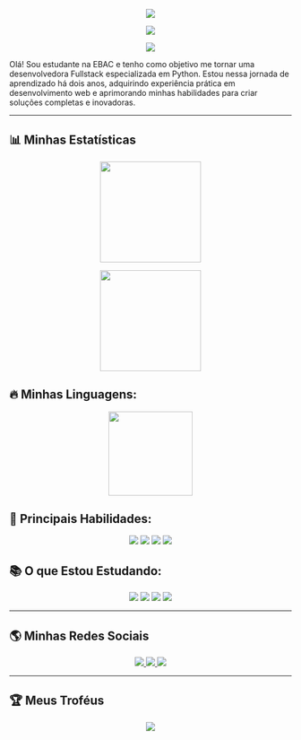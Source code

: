 <p align="center">
  <img src="https://readme-typing-svg.herokuapp.com?font=Fira+Code&size=35&duration=5000&pause=1000&color=FF00FF&center=true&vCenter=true&width=900&lines=Olá!+Eu+sou+a+Suellen+Santana!">
</p>

<p align="center">
  <img src="https://readme-typing-svg.herokuapp.com?font=Fira+Code&size=30&duration=5000&pause=1000&color=FF00FF&center=true&vCenter=true&width=1200&lines=🔭+Formada+em+Desenvolvimento+de+Sistemas+e+Gestão+de+TI">
</p>

<p align="center">
  <img src="https://readme-typing-svg.herokuapp.com?font=Fira+Code&size=30&duration=5000&pause=1000&color=FF00FF&center=true&vCenter=true&width=1200&lines=🔭+Futura+fullstack+Python">
</p>




Olá! Sou estudante na EBAC e tenho como objetivo me tornar uma desenvolvedora Fullstack especializada em Python. Estou nessa jornada de aprendizado há dois anos, adquirindo experiência prática em desenvolvimento web e aprimorando minhas habilidades para criar soluções completas e inovadoras.



---

## 📊 Minhas Estatísticas  

<p align="center">
  <img height="180em" src="https://github-readme-stats.vercel.app/api?username=SuellenSantana18&show_icons=true&theme=radical&include_all_commits=true&count_private=true"/>
</p>

<p align="center">
  <img height="180em" src="https://github-readme-streak-stats.herokuapp.com/?user=SuellenSantana18&theme=radical"/>
</p>

## 🔥 Minhas Linguagens:

<p align="center">
  <img height="150em" src="https://github-readme-stats.vercel.app/api/top-langs/?username=SuellenSantana18&layout=compact&langs_count=6&theme=radical"/>
</p>


## 🚀 Principais Habilidades:

<p align="center">
  <img src="https://img.shields.io/badge/JavaScript-323330?style=for-the-badge&logo=javascript&logoColor=F7DF1E"/>
  <img src="https://img.shields.io/badge/jQuery-0769AD?style=for-the-badge&logo=jquery&logoColor=white"/>
  <img src="https://img.shields.io/badge/CSS3-1572B6?style=for-the-badge&logo=css3&logoColor=white"/>
  <img src="https://img.shields.io/badge/Bootstrap-563D7C?style=for-the-badge&logo=bootstrap&logoColor=white"/>
</p>

## 📚 O que Estou Estudando:

<p align="center">
  <img src="https://img.shields.io/badge/Python-3776AB?style=for-the-badge&logo=python&logoColor=white"/>
  <img src="https://img.shields.io/badge/PHP-777BB4?style=for-the-badge&logo=php&logoColor=white"/>
  <img src="https://img.shields.io/badge/SQL-4479A1?style=for-the-badge&logo=sql&logoColor=white"/>
  <img src="https://img.shields.io/badge/React-61DAFB?style=for-the-badge&logo=react&logoColor=black"/>
</p>

---

## 🌎 Minhas Redes Sociais  

<p align="center">
  <a href="https://github.com/SuellenSantana18">
    <img src="https://img.shields.io/badge/GitHub-171515?style=for-the-badge&logo=github&logoColor=white"/>
  </a>
<a href="https://www.linkedin.com/in/suellen-santana-/">
  <img src="https://img.shields.io/badge/LinkedIn-0077B5?style=for-the-badge&logo=linkedin&logoColor=white"/>
</a>
  <a href="https://twitter.com/seu-twitter">
    <img src="https://img.shields.io/badge/Twitter-1DA1F2?style=for-the-badge&logo=twitter&logoColor=white"/>
  </a>
</p>

---

## 🏆 Meus Troféus  

<p align="center">
  <img src="https://github-profile-trophy.vercel.app/?username=SuellenSantana18&theme=tokyonight&margin-w=10&row=1&column=6"/>
</p>
